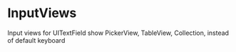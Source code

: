 # InputViews
Input views for UITextField show PickerView, TableView, Collection, instead of default keyboard
